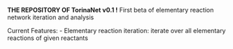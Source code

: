 **THE REPOSITORY OF TorinaNet v0.1 !**
First beta of elementary reaction network iteration and analysis

Current Features:
    - Elementary reaction iteration: iterate over all elementary reactions of given reactants